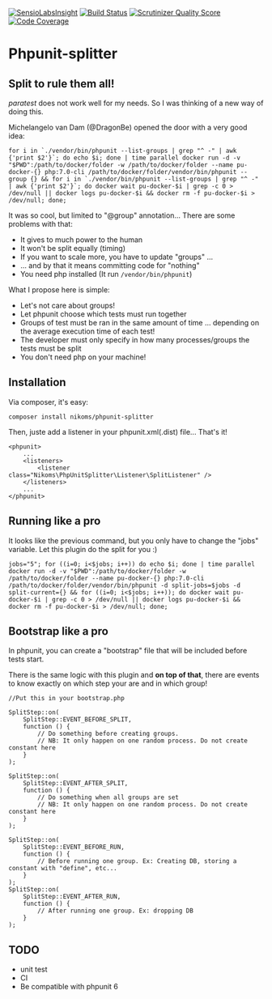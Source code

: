 [![SensioLabsInsight](https://insight.sensiolabs.com/projects/6c31c675-d230-4330-b33f-701806e39d78/mini.png)](https://insight.sensiolabs.com/projects/6c31c675-d230-4330-b33f-701806e39d78)
[![Build Status](https://api.travis-ci.org/Nikoms/phpunit-splitter.png)](https://api.travis-ci.org/Nikoms/phpunit-splitter)
[![Scrutinizer Quality Score](https://scrutinizer-ci.com/g/Nikoms/phpunit-splitter/badges/quality-score.png)](https://scrutinizer-ci.com/g/Nikoms/phpunit-splitter/)
[![Code Coverage](https://scrutinizer-ci.com/g/Nikoms/phpunit-splitter/badges/coverage.png)](https://scrutinizer-ci.com/g/Nikoms/phpunit-splitter/)


# Phpunit-splitter

## Split to rule them all!

_paratest_ does not work well for my needs. So I was thinking of a new way of doing this.


Michelangelo van Dam (@DragonBe) opened the door with a very good idea:
```
for i in `./vendor/bin/phpunit --list-groups | grep "^ -" | awk {'print $2'}`; do echo $i; done | time parallel docker run -d -v "$PWD":/path/to/docker/folder -w /path/to/docker/folder --name pu-docker-{} php:7.0-cli /path/to/docker/folder/vendor/bin/phpunit --group {} && for i in `./vendor/bin/phpunit --list-groups | grep "^ -" | awk {'print $2'}`; do docker wait pu-docker-$i | grep -c 0 > /dev/null || docker logs pu-docker-$i && docker rm -f pu-docker-$i > /dev/null; done;
```

It was so cool, but limited to "@group" annotation... There are some problems with that:
* It gives to much power to the human
* It won't be split equally (timing)
* If you want to scale more, you have to update "groups" ...
* ... and by that it means committing code for "nothing"
* You need php installed (It run `/vendor/bin/phpunit`)

What I propose here is simple:

* Let's not care about groups!
* Let phpunit choose which tests must run together
* Groups of test must be ran in the same amount of time ... depending on the average execution time of each test!
* The developer must only specify in how many processes/groups the tests must be split
* You don't need php on your machine!

## Installation

Via composer, it's easy:
```
composer install nikoms/phpunit-splitter
```

Then, juste add a listener in your phpunit.xml(.dist) file... That's it!

```
<phpunit>
    ...
    <listeners>
        <listener class="Nikoms\PhpUnitSplitter\Listener\SplitListener" />
    </listeners>
    ...
</phpunit>
```

## Running like a pro

It looks like the previous command, but you only have to change the "jobs" variable. Let this plugin do the split for you :)

```
jobs="5"; for ((i=0; i<$jobs; i++)) do echo $i; done | time parallel docker run -d -v "$PWD":/path/to/docker/folder -w /path/to/docker/folder --name pu-docker-{} php:7.0-cli /path/to/docker/folder/vendor/bin/phpunit -d split-jobs=$jobs -d split-current={} && for ((i=0; i<$jobs; i++)); do docker wait pu-docker-$i | grep -c 0 > /dev/null || docker logs pu-docker-$i && docker rm -f pu-docker-$i > /dev/null; done;
```

## Bootstrap like a pro

In phpunit, you can create a "bootstrap" file that will be included before tests start.

There is the same logic with this plugin and **on top of that**, there are events to know exactly on which step your are and in which group!

```
//Put this in your bootstrap.php

SplitStep::on(
    SplitStep::EVENT_BEFORE_SPLIT,
    function () {
        // Do something before creating groups.
        // NB: It only happen on one random process. Do not create constant here
    }
);

SplitStep::on(
    SplitStep::EVENT_AFTER_SPLIT,
    function () {
        // Do something when all groups are set
        // NB: It only happen on one random process. Do not create constant here
    }
);

SplitStep::on(
    SplitStep::EVENT_BEFORE_RUN,
    function () {
        // Before running one group. Ex: Creating DB, storing a constant with "define", etc...
    }
);
SplitStep::on(
    SplitStep::EVENT_AFTER_RUN,
    function () {
        // After running one group. Ex: dropping DB
    }
);
```

## TODO
* unit test
* CI
* Be compatible with phpunit 6